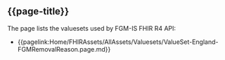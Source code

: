 ## {{page-title}}

The page lists the valuesets used by FGM-IS FHIR R4 API:

- {{pagelink:Home/FHIRAssets/AllAssets/Valuesets/ValueSet-England-FGMRemovalReason.page.md}}